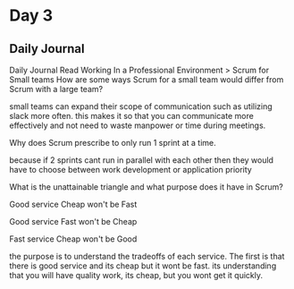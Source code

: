 # Day 3

## Daily Journal

Daily Journal
Read Working In a Professional Environment > Scrum for Small teams
How are some ways Scrum for a small team would differ from Scrum with a large team?

small teams can expand their scope of communication such as utilizing slack more often. this makes it so that you can communicate more effectively and not need to waste manpower or time during meetings.

Why does Scrum prescribe to only run 1 sprint at a time.

because if 2 sprints cant run in parallel with each other then they would have to choose between work development or application priority

What is the unattainable triangle and what purpose does it have in Scrum?

Good service Cheap won't be Fast

Good service Fast won't be Cheap

Fast service Cheap won't be Good

the purpose is to understand the tradeoffs of each service. The first is that there is good service and its cheap but it wont be fast. its understanding that you will have quality work, its cheap, but you wont get it quickly.